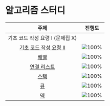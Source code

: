 # 알고리즘 스터디

 주제 | 진행도 |
 :--: | :--: |
기초 코드 작성 요령 I (문제집 X) | |
[기초 코드 작성 요령 II](workbook/0x02.md) | ![100%](https://progress-bar.dev/5/?scale=10&title=progress&width=500&color=babaca&suffix=/10) |
[배열](/array.md) | ![100%](https://progress-bar.dev/8/?scale=8&title=progress&width=500&color=babaca&suffix=/8) |
[연결 리스트](workbook/0x04.md) | ![100%](https://progress-bar.dev/3/?scale=3&title=progress&width=500&color=babaca&suffix=/3) |
[스택](workbook/0x05.md) | ![100%](https://progress-bar.dev/8/?scale=8&title=progress&width=500&color=babaca&suffix=/8) |
[큐](workbook/0x06.md) | ![100%](https://progress-bar.dev/3/?scale=3&title=progress&width=500&color=babaca&suffix=/3) |
[덱](workbook/0x07.md) | ![100%](https://progress-bar.dev/4/?scale=4&title=progress&width=500&color=babaca&suffix=/4) |

